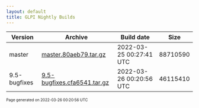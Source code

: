 ```yaml
---
layout: default
title: GLPI Nightly Builds
---
```


Version|Archive|Build date|Size
---|---|---|---
master|[master.80aeb79.tar.gz](master.80aeb79.tar.gz)|2022-03-25 00:27:41 UTC|88710590
9.5-bugfixes|[9.5-bugfixes.cfa6541.tar.gz](9.5-bugfixes.cfa6541.tar.gz)|2022-03-26 00:20:56 UTC|46115410

<font size="1">Page generated on 2022-03-26 00:20:56 UTC</font>

